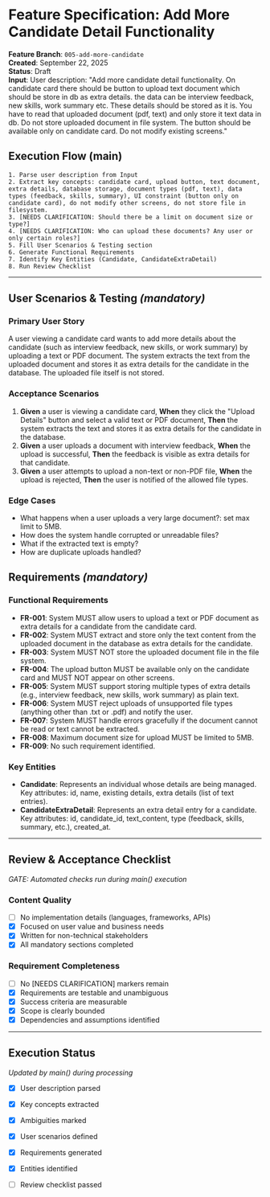 # Feature Specification: Add More Candidate Detail Functionality

**Feature Branch**: `005-add-more-candidate`  
**Created**: September 22, 2025  
**Status**: Draft  
**Input**: User description: "Add more candidate detail functionality. On candidate card there should be button to upload text document which should be store in db as extra details. the data can be interview feedback, new skills, work summary etc. These details should be stored as it is. You have to read that uploaded document (pdf, text) and only store it text data in db. Do not store uploaded document in file system. The button should be available only on candidate card. Do not modify existing screens."

## Execution Flow (main)
```
1. Parse user description from Input
2. Extract key concepts: candidate card, upload button, text document, extra details, database storage, document types (pdf, text), data types (feedback, skills, summary), UI constraint (button only on candidate card), do not modify other screens, do not store file in filesystem.
3. [NEEDS CLARIFICATION: Should there be a limit on document size or type?]
4. [NEEDS CLARIFICATION: Who can upload these documents? Any user or only certain roles?]
5. Fill User Scenarios & Testing section
6. Generate Functional Requirements
7. Identify Key Entities (Candidate, CandidateExtraDetail)
8. Run Review Checklist
```

---

## User Scenarios & Testing *(mandatory)*

### Primary User Story
A user viewing a candidate card wants to add more details about the candidate (such as interview feedback, new skills, or work summary) by uploading a text or PDF document. The system extracts the text from the uploaded document and stores it as extra details for the candidate in the database. The uploaded file itself is not stored.

### Acceptance Scenarios
1. **Given** a user is viewing a candidate card, **When** they click the "Upload Details" button and select a valid text or PDF document, **Then** the system extracts the text and stores it as extra details for the candidate in the database.
2. **Given** a user uploads a document with interview feedback, **When** the upload is successful, **Then** the feedback is visible as extra details for that candidate.
3. **Given** a user attempts to upload a non-text or non-PDF file, **When** the upload is rejected, **Then** the user is notified of the allowed file types.

### Edge Cases
- What happens when a user uploads a very large document?: set max limit to 5MB.
- How does the system handle corrupted or unreadable files?
- What if the extracted text is empty?
- How are duplicate uploads handled?

## Requirements *(mandatory)*

### Functional Requirements
- **FR-001**: System MUST allow users to upload a text or PDF document as extra details for a candidate from the candidate card.
- **FR-002**: System MUST extract and store only the text content from the uploaded document in the database as extra details for the candidate.
- **FR-003**: System MUST NOT store the uploaded document file in the file system.
- **FR-004**: The upload button MUST be available only on the candidate card and MUST NOT appear on other screens.
- **FR-005**: System MUST support storing multiple types of extra details (e.g., interview feedback, new skills, work summary) as plain text.
- **FR-006**: System MUST reject uploads of unsupported file types (anything other than .txt or .pdf) and notify the user.
- **FR-007**: System MUST handle errors gracefully if the document cannot be read or text cannot be extracted.
- **FR-008**: Maximum document size for upload MUST be limited to 5MB.
- **FR-009**: No such requirement identified.

### Key Entities
- **Candidate**: Represents an individual whose details are being managed. Key attributes: id, name, existing details, extra details (list of text entries).
- **CandidateExtraDetail**: Represents an extra detail entry for a candidate. Key attributes: id, candidate_id, text_content, type (feedback, skills, summary, etc.), created_at.

---

## Review & Acceptance Checklist
*GATE: Automated checks run during main() execution*

### Content Quality
- [ ] No implementation details (languages, frameworks, APIs)
- [x] Focused on user value and business needs
- [x] Written for non-technical stakeholders
- [x] All mandatory sections completed

### Requirement Completeness
- [ ] No [NEEDS CLARIFICATION] markers remain
- [x] Requirements are testable and unambiguous  
- [x] Success criteria are measurable
- [x] Scope is clearly bounded
- [x] Dependencies and assumptions identified

---

## Execution Status
*Updated by main() during processing*

- [x] User description parsed
- [x] Key concepts extracted
- [x] Ambiguities marked
- [x] User scenarios defined
- [x] Requirements generated
- [x] Entities identified
- [ ] Review checklist passed


